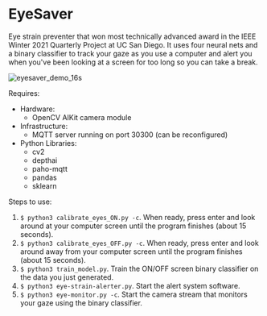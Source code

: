 # EyeSaver
Eye strain preventer that won most technically advanced award in the IEEE Winter 2021 Quarterly Project at UC San Diego. It uses four neural nets and a binary classifier to track your gaze as you use a computer and alert you when you've been looking at a screen for too long so you can take a break.  

![eyesaver_demo_16s](https://user-images.githubusercontent.com/33473815/110299234-47297800-7faa-11eb-9573-823d2ac0fc57.gif)



Requires:  
* Hardware: 
  * OpenCV AIKit camera module  
* Infrastructure:
  * MQTT server running on port 30300 (can be reconfigured)  
* Python Libraries:  
  * cv2
  * depthai
  * paho-mqtt
  * pandas
  * sklearn

Steps to use:
1. `$ python3 calibrate_eyes_ON.py -c`. When ready, press enter and look around at your computer screen until the program finishes (about 15 seconds).
2. `$ python3 calibrate_eyes_OFF.py -c`. When ready, press enter and look around away from your computer screen until the program finishes (about 15 seconds).
3. `$ python3 train_model.py`. Train the ON/OFF screen binary classifier on the data you just generated.
4. `$ python3 eye-strain-alerter.py`. Start the alert system software. 
5. `$ python3 eye-monitor.py -c`. Start the camera stream that monitors your gaze using the binary classifier.
